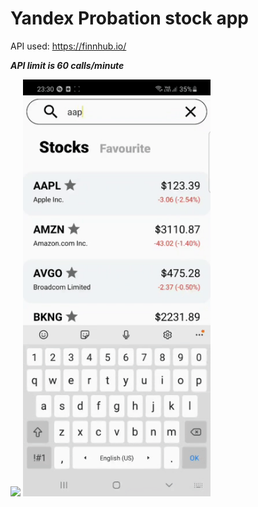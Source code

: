 # Yandex Probation stock app


API used: https://finnhub.io/ 

***API limit is 60 calls/minute***

<img width="300" src="https://github.com/molodec1337322/Probation/blob/master/gifs/addDeleteAndRefresh.gif"><img>
<img width="300" src="https://github.com/molodec1337322/Probation/blob/master/gifs/searchAndAdd.gif"><img>

